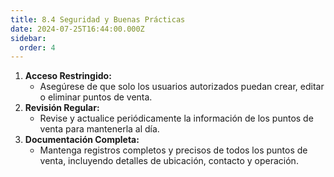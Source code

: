```yaml
---
title: 8.4 Seguridad y Buenas Prácticas
date: 2024-07-25T16:44:00.000Z
sidebar:
  order: 4
---
```



1. **Acceso Restringido:**
    - Asegúrese de que solo los usuarios autorizados puedan crear, editar o eliminar puntos de venta.
2. **Revisión Regular:**
    - Revise y actualice periódicamente la información de los puntos de venta para mantenerla al día.
3. **Documentación Completa:**
    - Mantenga registros completos y precisos de todos los puntos de venta, incluyendo detalles de ubicación, contacto y operación.


